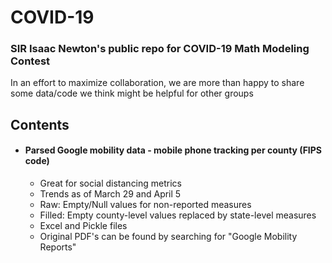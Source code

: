 # COVID-19

### SIR Isaac Newton's public repo for COVID-19 Math Modeling Contest


In an effort to maximize collaboration, we are more than happy to share some data/code we think might be helpful for other groups



## Contents
* #### Parsed Google mobility data - mobile phone tracking per county (FIPS code)
  * Great for social distancing metrics
  * Trends as of March 29 and April 5
  * Raw: Empty/Null values for non-reported measures
  * Filled: Empty county-level values replaced by state-level measures
  * Excel and Pickle files
  * Original PDF's can be found by searching for "Google Mobility Reports"
